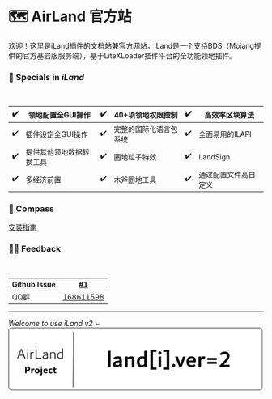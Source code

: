 # 🗺️ AirLand 官方站

欢迎！这里是iLand插件的文档站兼官方网站，iLand是一个支持BDS（Mojang提供的官方基岩版服务端），基于LiteXLoader插件平台的全功能领地插件。

### 🎯 Specials in *iLand*
<br>

✔️ | 领地配置全GUI操作 | ✔️ | 40+项领地权限控制 | ✔️ | 高效率区块算法
-|-|-|-|-|-
✔️ | 插件设定全GUI操作 | ✔️ | 完整的国际化语言包系统 | ✔️ | 全面易用的ILAPI
✔️ | 提供其他领地数据转换工具 | ✔️ | 圈地粒子特效 | ✔️ | LandSign
✔️ | 多经济前置 | ✔️ | 木斧圈地工具 | ✔️ | 通过配置文件高自定义

### 🧭 Compass

[安装指南]()

### 👩‍💻 Feedback
<br>

Github Issue | [#1](https://github.com/McAirLand/iLand-Core/issues/1)
-|-
QQ群 | [168611598](https://jq.qq.com/?_wv=1027&k=EKSQnno0)

---
*Welcome to use iLand v2 ~*<br>
![](img/v2.png)